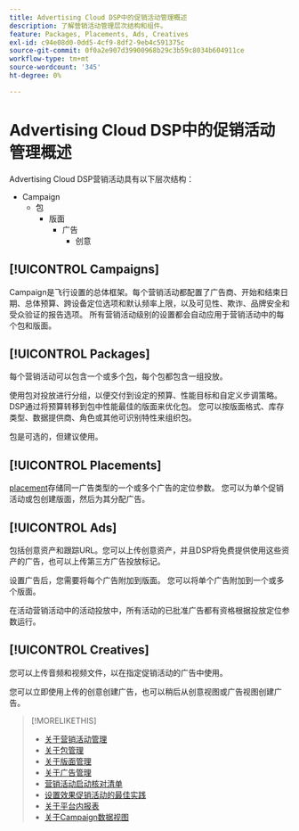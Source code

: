 ```yaml
---
title: Advertising Cloud DSP中的促销活动管理概述
description: 了解营销活动管理层次结构和组件。
feature: Packages, Placements, Ads, Creatives
exl-id: c94e08d0-0dd5-4cf9-8df2-9eb4c591375c
source-git-commit: 0f0a2e907d39900968b29c3b59c8034b604911ce
workflow-type: tm+mt
source-wordcount: '345'
ht-degree: 0%

---
```


# Advertising Cloud DSP中的促销活动管理概述

Advertising Cloud DSP营销活动具有以下层次结构：

* Campaign
   * 包
      * 版面
         * 广告
            * 创意

<!-- Do clients think in terms of insertion orders? If yes, then work in the following info.:
In Advertising Cloud DSP, an insertion order is represented as a campaign, and line items are represented as packages. Each package will include placements, which can use different strategies and tactics to deliver the line item requirements.
-->

## [!UICONTROL Campaigns]

[](/help/dsp/campaign-management/campaigns/campaign-about.md) Campaign是飞行设置的总体框架。每个营销活动都配置了广告商、开始和结束日期、总体预算、跨设备定位选项和默认频率上限，以及可见性、欺诈、品牌安全和受众验证的报告选项。 所有营销活动级别的设置都会自动应用于营销活动中的每个包和版面。

## [!UICONTROL Packages]

每个营销活动可以包含一个或多个[包](/help/dsp/campaign-management/packages/package-about.md)，每个包都包含一组投放。

使用包对投放进行分组，以便交付到设定的预算、性能目标和自定义步调策略。 DSP通过将预算转移到包中性能最佳的版面来优化包。 您可以按版面格式、库存类型、数据提供商、角色或其他可识别特性来组织包。

包是可选的，但建议使用。

## [!UICONTROL Placements]

[placement](/help/dsp/campaign-management/placements/placement-about.md)存储同一广告类型的一个或多个广告的定位参数。 您可以为单个促销活动或包创建版面，然后为其分配广告。

## [!UICONTROL Ads]

[](/help/dsp/campaign-management/ads/ad-about.md) 包括创意资产和跟踪URL。您可以上传创意资产，并且DSP将免费提供使用这些资产的广告，也可以上传第三方广告投放标记。

设置广告后，您需要将每个广告附加到版面。 您可以将单个广告附加到一个或多个版面。

在活动营销活动中的活动投放中，所有活动的已批准广告都有资格根据投放定位参数运行。

## [!UICONTROL Creatives]

您可以上传音频和视频文件，以在指定促销活动的广告中使用。
<!-- add link to [About Creative Management](/help/dsp/campaign-management/creatives/creative-about.md) when it's available-->

您可以立即使用上传的创意创建广告，也可以稍后从创意视图或广告视图创建广告。

>[!MORELIKETHIS]
>
>* [关于营销活动管理](/help/dsp/campaign-management/campaigns/campaign-about.md)
>* [关于包管理](/help/dsp/campaign-management/packages/package-about.md)
>* [关于版面管理](/help/dsp/campaign-management/placements/placement-about.md)
>* [关于广告管理](/help/dsp/campaign-management/ads/ad-about.md)
>* [营销活动启动核对清单](/help/dsp/campaign-management/campaign-launch-checklist.md)
>* [设置效果促销活动的最佳实践](/help/dsp/optimization/campaign-best-practices-performance.md)
>* [关于平台内报表](/help/dsp/campaign-management/reports/campaign-reports-about.md)
>* [关于Campaign数据视图](/help/dsp/campaign-management/reports/campaign-data-views-about.md)

